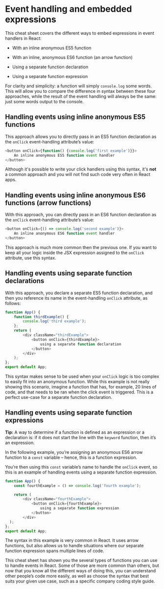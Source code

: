 # Event handling and embedded expressions

This cheat sheet covers the different ways to embed expressions in event handlers in React:

- With an inline anonymous ES5 function 

- With an inline, anonymous ES6 function (an arrow function) 

- Using a separate function declaration 

- Using a separate function expression 

For clarity and simplicity: a function will simply `console.log` some words. This will allow you to compare the difference in syntax between these four approaches, while the result of the event handling will always be the same: just some words output to the console.

## Handling events using inline anonymous ES5 functions

This approach allows you to directly pass in an ES5 function declaration as the `onClick` event-handling attribute’s value:

```js
<button onClick={function() {console.log('first example')}}>
    An inline anonymous ES5 function event handler
</button>
```

A​lthough it's possible to write your click handlers using this syntax, it's __not__ a common approach and you will not find such code very often in React apps.

## Handling events using inline anonymous ES6 functions (arrow functions)

With this approach, you can directly pass in an ES6 function declaration as the `onClick` event-handling attribute’s value:

```js
<button onClick={() => console.log('second example')}>
    An inline anonymous ES6 function event handler
</button>
```

T​his approach is much more common then the previous one. If you want to keep all your logic inside the JSX expression assigned to the `onClick` attribute, use this syntax.

## Handling events using separate function declarations

With this approach, you declare a separate ES5 function declaration, and then you reference its name in the event-handling `onClick` attribute, as follows:

```js
function App() {
    function thirdExample() {
        console.log('third example');
    };
    return (
        <div className="thirdExample">
            <button onClick={thirdExample}>
                using a separate function declaration
            </button>
        </div>
    );
};
export default App;
```

T​his syntax makes sense to be used when your `onClick` logic is too complex to easily fit into an anonymous function. While this example is not really showing this scenario, imagine a function that has, for example, 20 lines of code, and that needs to be ran when the click event is triggered. This is a perfect use-case for a separate function declaration.

## Handling events using separate function expressions

__Tip:__ A way to determine if a function is defined as an expression or a declaration is: if it does not start the line with the `keyword` function, then it’s an expression.

In the following example, you’re assigning an anonymous ES6 arrow function to a `const` variable – hence, this is a function expression.

You’re then using this `const` variable’s name to handle the `onClick` event, so this is an example of handling events using a separate function expression.

```js
function App() {
    const fourthExample = () => console.log('fourth example');

    return (
        <div className="fourthExample">
            <button onClick={fourthExample}>
                using a separate function expression
            </button>
        </div>
  );
};
export default App;
```

T​he syntax in this example is very common in React. It uses arrow functions, but also allows us to handle situations where our separate function expression spans multiple lines of code.

This cheat sheet has shown you the several types of functions you can use to handle events in React. Some of those are more common than others, but now that you know all the different ways of doing this, you can understand other people’s code more easily, as well as choose the syntax that best suits your given use case, such as a specific company coding style guide.
